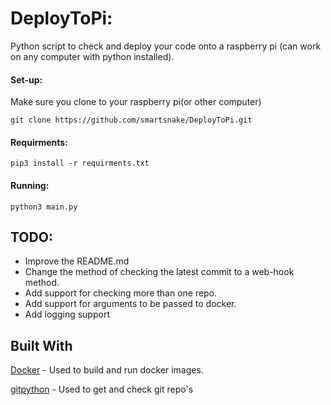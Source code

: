 # DeployToPi:
Python script to check and deploy your code onto a raspberry pi (can work on any computer with python installed).

#### Set-up:
Make sure you clone to your raspberry pi(or other computer) 

`git clone https://github.com/smartsnake/DeployToPi.git`

#### Requirments:

`pip3 install -r requirments.txt`

#### Running:

`python3 main.py`

## TODO:
* Improve the README.md
* Change the method of checking the latest commit to a web-hook method.
* Add support for checking more than one repo.
* Add support for arguments to be passed to docker.
* Add logging support

## Built With
[Docker](https://github.com/docker/docker-py) - Used to build and run docker images.

[gitpython](https://github.com/gitpython-developers/GitPython) - Used to get and check git repo's
